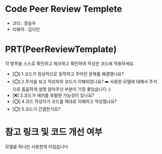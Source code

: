 # Code Peer Review Templete
- 코더 : 장승우
- 리뷰어 : 김다인

# PRT(PeerReviewTemplate)
각 항목을 스스로 확인하고 체크하고 확인하여 작성한 코드에 적용하세요.
- [⭕] 1.코드가 정상적으로 동작하고 주어진 문제를 해결했나요?
- [⭕] 2.주석을 보고 작성자의 코드가 이해되었나요?
      ➡️ 사용한 모델에 대해서 주석으로 꼼꼼하게 설명 달아주신 부분이 가장 좋았습니다 :)
- [❌] 3.코드가 에러를 유발한 가능성이 있나요?
- [⭕] 4.코드 작성자가 코드를 제대로 이해하고 작성했나요?
- [⭕] 5.코드가 간결한가요?

# 참고 링크 및 코드 개선 여부
모델을 하나만 사용한게 아쉽습니다
